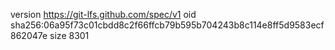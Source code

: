 version https://git-lfs.github.com/spec/v1
oid sha256:06a95f73c01cbdd8c2f66ffcb79b595b704243b8c114e8ff5d9583ecf862047e
size 8301
